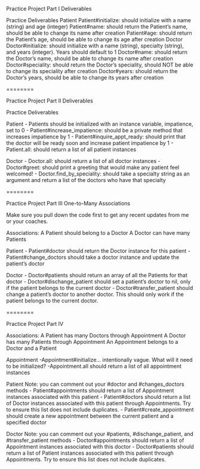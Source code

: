 Practice Project Part I Deliverables

Practice Deliverables
Patient
Patient#initialize: should initialize with a name (string) and age (integer)
Patient#name: should return the Patient’s name, should be able to change its name after creation
Patient#age: should return the Patient’s age, should be able to change its age after creation
Doctor
Doctor#initialize: should initialize with a name (string), specialty (string), and years (integer). Years should default to 1
Doctor#name: should return the Doctor’s name, should be able to change its name after creation
Doctor#speciality: should return the Doctor’s speciality, should NOT be able to change its speciality after creation
Doctor#years: should return the Doctor’s years, should be able to change its years after creation

========

Practice Project Part II Deliverables

Practice Deliverables

Patient
    - Patients should be initialized with an instance variable, impatience, set to 0
    - Patient#increase_impatience: should be a private method that increases impatience by 1 
    - Patient#inquire_appt_ready: should print that the doctor will be ready soon and increase patient impatience by 1
    - Patient.all: should return a list of all patient instances

Doctor
    - Doctor.all: should return a list of all doctor instances
    - Doctor#greet: should print a greeting that would make any patient feel welcomed!
    - Doctor.find_by_speciality: should take a specialty string as an argument and return a list of the doctors who have that specialty

========

Practice Project Part III One-to-Many Associations

Make sure you pull down the code first to get any recent updates from me or your coaches.

Associations:
A Patient should belong to a Doctor
A Doctor can have many Patients

Patient
    - Patient#doctor should return the Doctor instance for this patient
     -Patient#change_doctors should take a doctor instance and update the patient’s doctor

Doctor
    - Doctor#patients should return an array of all the Patients for that doctor
    - Doctor#dischange_patient should set a patient’s doctor to nil, only if the patient belongs to the current doctor
    - Doctor#transfer_patient should change a patient’s doctor to another doctor. This should only work if the patient belongs to the current doctor.


========

Practice Project Part IV 

Associations:
A Patient has many Doctors through Appointment
A Doctor has many Patients through Appointment
An Appointment belongs to a Doctor and a Patient

Appointment
     -Appointment#initialize… intentionally vague. What will it need to be initialized?
     -Appointment.all should return a list of all appointment instances 


Patient
Note: you can comment out your #doctor and #changes_doctors methods
    - Patient#appointments should return a list of Appointment instances associated with this patient 
    - Patient#doctors should return a list of Doctor instances associated with this patient through Appointments. Try to ensure this list does not include duplicates.
    - Patient#create_appointment should create a new appointment between the current patient and a specified doctor

Doctor
Note: you can comment out your #patients, #dischange_patient, and #transfer_patient methods
    - Doctor#appointments should return a list of Appointment instances associated with this doctor 
    - Doctor#patients should return a list of Patient instances associated with this patient through Appointments. Try to ensure this list does not include duplicates.